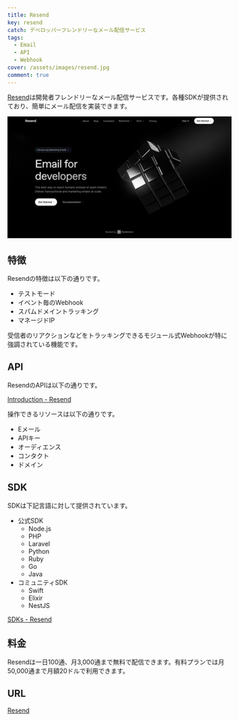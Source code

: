 ```yaml
---
title: Resend
key: resend
catch: デベロッパーフレンドリーなメール配信サービス
tags:
  - Email
  - API
  - Webhook
cover: /assets/images/resend.jpg
comment: true
---
```


[Resend](https://resend.com/)は開発者フレンドリーなメール配信サービスです。各種SDKが提供されており、簡単にメール配信を実装できます。

[![ResendのWebサイト](/assets/images/resend.jpg)](https://resend.com/)

<!--more-->

## 特徴

Resendの特徴は以下の通りです。

- テストモード
- イベント毎のWebhook
- スパムドメイントラッキング
- マネージドIP

受信者のリアクションなどをトラッキングできるモジュール式Webhookが特に強調されている機能です。

## API

ResendのAPIは以下の通りです。

[Introduction - Resend](https://resend.com/docs/api-reference/introduction)

操作できるリソースは以下の通りです。

- Eメール
- APIキー
- オーディエンス
- コンタクト
- ドメイン

## SDK

SDKは下記言語に対して提供されています。

- 公式SDK
	- Node.js
	- PHP
	- Laravel
	- Python
	- Ruby
	- Go
	- Java
- コミュニティSDK
	- Swift
	- Elixir
	- NestJS

[SDKs - Resend](https://resend.com/docs/sdks)

## 料金

Resendは一日100通、月3,000通まで無料で配信できます。有料プランでは月50,000通まで月額20ドルで利用できます。

## URL

[Resend](https://resend.com/)
